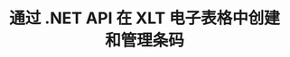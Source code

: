 ---
############################# Static ############################
layout: "auto-gen-gist"
draft: false
path: "ru/assembly/net/barcode/xlt"
otherformats: XLS XLSX XLSM XLTX XLTM XLSB ODS 

############################# Head ############################
head_title: "如何通过 C#、ASP.NET 在 Excel 电子表格中生成和添加条码"
head_description: "GroupDocs.Assembly .NET API 支持在 Excel 电子表格（XLS、XLT、XLSX、XLSM、XLTX、XLTM 和 XLSB）文档中创建和插入条形码图像。"

############################# Header ############################
title: "通过 .NET API 在 XLT  电子表格中创建和管理条码"
description: "使用 GroupDocs.Assembly .NET API 软件开发人员可以在 C#、ASP.NET 应用程序内的 Excel XLT  电子表格文档中动态创建和管理条码图像。"

######################### Download Button #######################
button:
    enable: true

############################# About ############################
about:
    enable: true
    title: "如何为电子表格添加条码生成？"
    content: |
      此页面提供有关如何使用 .NET API 在 Excel 电子表格中生成条形码的信息。 条形码是存储机器可读信息的数字代码，通常用于快速识别大量物品。 它为您的系统带来速度和准确性，从而自动减少操作时间。 GroupDocs.Assembly 是一个功能强大的 .NET API，它允许软件开发人员以编程方式在特定位置的 Microsoft Excel 电子表格中使用自定义文本、外观和不同编码类型绘制大量 1D 和 2D 条形码图像。 该 API 还可以轻松管理条码图像大小、前景色和背景色、字体大小、图像分辨率、文本自动更正等。

############################# content ############################
steps:
    enable: true
    block:
    - title_left: "通过 .NET 在 XLT  电子表格中生成条码"
      content_left: |
       GroupDocs.Assembly .NET 完全支持在 XLT  电子表格中添加和管理条码。 以下 C# .NET 代码示例演示了如何在 Microsoft Excel 电子表格文档中生成和插入条形码图像。 

      title_right: "如何在 XLT 中使用条形码图像"
      content_right: |
        * 创建 [DocumentAssembler](https://apireference.groupdocs.com/assembly/net/groupdocs.assembly/documentassembler) 的实例
        * 使用以下参数调用 [AssembleDocument](https://apireference.groupdocs.com/assembly/net/groupdocs.assembly.documentassembler/assembledocument/methods/1) 方法
          * 流以读取模板文档。
          * 流以写入结果文档。
          * 文件加载和保存的附加选项。
          * 有关数据源对象的信息。

      gisthash: "8576f622912b355ce69966077033dcac"
      gistfile: "generate_barcodes_in_spreadsheets.cs"

    - title_left: "系统要求"
      content_left: |
        所有主要平台和操作系统都支持 GroupDocs.Assembly .NET API。 如需完整的系统要求指南，请访问 [系统要求](https://docs.groupdocs.com/assembly/net/system-requirements/) 在执行以下代码之前，请确保您已安装以下先决条件 系统：
        * 操作系统：Microsoft Windows、Linux、MacOS
        * 开发环境：Visual Studio、Xamarin、MonoDevelop 等。
        * 框架：.NET Framework、.NET Standard、.NET Core、Mono
        * 从 [NuGet](https://www.nuget.org/packages/GroupDocs.Assembly/) 获取最新版本的 GroupDocs.Assembly .NET API
        
      title_right: "为什么使用 GroupDocs.Assembly"
      content_right: |
        * 允许用户从模板创建自定义文档。
        * 允许用户从模板创建自定义文档。
        * 无需其他软件即可创建和自动化文档
        * 能够根据数据源生成输出文档
        * 在报表中动态插入文档内容
        * 动态附加电子邮件附件并在报告中插入超链接
        * 自动删除空段落
        * 全面支持多种数据格式
        * 动态电子邮件附件支持

demos:
    enable: true


more_formats:
    enable: true


back_to_top:
    enable: true
---